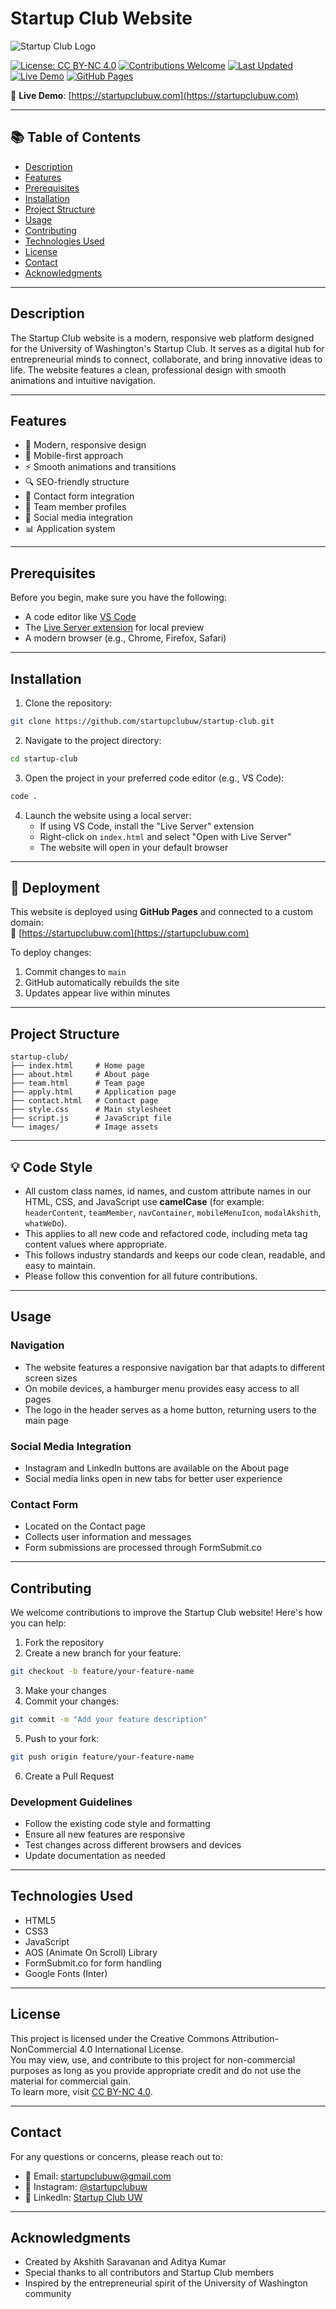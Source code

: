 # Startup Club Website

![Startup Club Logo](images/logo.png)

[![License: CC BY-NC 4.0](https://img.shields.io/badge/license-CC%20BY--NC%204.0-lightgrey.svg)](https://creativecommons.org/licenses/by-nc/4.0/)
[![Contributions Welcome](https://img.shields.io/badge/contributions-welcome-brightgreen.svg)](https://github.com/startupclubuw/startup-club/issues)
[![Last Updated](https://img.shields.io/github/last-commit/startupclubuw/startup-club.svg)](https://github.com/startupclubuw/startup-club/commits)
[![Live Demo](https://img.shields.io/badge/demo-online-green.svg)](https://startupclubuw.com)
[![GitHub Pages](https://img.shields.io/badge/GitHub-Pages-blue?logo=github)](https://startupclubuw.com)

🔗 **Live Demo**: [https://startupclubuw.com](https://startupclubuw.com)

---

## 📚 Table of Contents

- [Description](#description)
- [Features](#features)
- [Prerequisites](#prerequisites)
- [Installation](#installation)
- [Project Structure](#project-structure)
- [Usage](#usage)
- [Contributing](#contributing)
- [Technologies Used](#technologies-used)
- [License](#license)
- [Contact](#contact)
- [Acknowledgments](#acknowledgments)

---

## Description
The Startup Club website is a modern, responsive web platform designed for the University of Washington's Startup Club. It serves as a digital hub for entrepreneurial minds to connect, collaborate, and bring innovative ideas to life. The website features a clean, professional design with smooth animations and intuitive navigation.

---

## Features
- 🎨 Modern, responsive design
- 📱 Mobile-first approach
- ⚡ Smooth animations and transitions
- 🔍 SEO-friendly structure
- 📝 Contact form integration
- 👥 Team member profiles
- 🔗 Social media integration
- 📊 Application system

---

## Prerequisites

Before you begin, make sure you have the following:

- A code editor like [VS Code](https://code.visualstudio.com/)
- The [Live Server extension](https://marketplace.visualstudio.com/items?itemName=ritwickdey.LiveServer) for local preview
- A modern browser (e.g., Chrome, Firefox, Safari)

---

## Installation

1. Clone the repository:
```bash
git clone https://github.com/startupclubuw/startup-club.git
```

2. Navigate to the project directory:
```bash
cd startup-club
```

3. Open the project in your preferred code editor (e.g., VS Code):
```bash
code .
```

4. Launch the website using a local server:
   - If using VS Code, install the "Live Server" extension
   - Right-click on `index.html` and select "Open with Live Server"
   - The website will open in your default browser

---

## 🚀 Deployment

This website is deployed using **GitHub Pages** and connected to a custom domain:  
📍 [https://startupclubuw.com](https://startupclubuw.com)

To deploy changes:
1. Commit changes to `main`
2. GitHub automatically rebuilds the site
3. Updates appear live within minutes

---

## Project Structure
```plaintext
startup-club/
├── index.html     # Home page
├── about.html     # About page
├── team.html      # Team page
├── apply.html     # Application page
├── contact.html   # Contact page
├── style.css      # Main stylesheet
├── script.js      # JavaScript file
└── images/        # Image assets
```

---

## 💡 Code Style

- All custom class names, id names, and custom attribute names in our HTML, CSS, and JavaScript use **camelCase** (for example: `headerContent`, `teamMember`, `navContainer`, `mobileMenuIcon`, `modalAkshith`, `whatWeDo`).
- This applies to all new code and refactored code, including meta tag content values where appropriate.
- This follows industry standards and keeps our code clean, readable, and easy to maintain.
- Please follow this convention for all future contributions.

---

## Usage

### Navigation
- The website features a responsive navigation bar that adapts to different screen sizes
- On mobile devices, a hamburger menu provides easy access to all pages
- The logo in the header serves as a home button, returning users to the main page

### Social Media Integration
- Instagram and LinkedIn buttons are available on the About page
- Social media links open in new tabs for better user experience

### Contact Form
- Located on the Contact page
- Collects user information and messages
- Form submissions are processed through FormSubmit.co

---

## Contributing

We welcome contributions to improve the Startup Club website! Here's how you can help:

1. Fork the repository
2. Create a new branch for your feature:
```bash
git checkout -b feature/your-feature-name
```
3. Make your changes
4. Commit your changes:
```bash
git commit -m "Add your feature description"
```
5. Push to your fork:
```bash
git push origin feature/your-feature-name
```
6. Create a Pull Request

### Development Guidelines
- Follow the existing code style and formatting
- Ensure all new features are responsive
- Test changes across different browsers and devices
- Update documentation as needed

---

## Technologies Used
- HTML5
- CSS3
- JavaScript
- AOS (Animate On Scroll) Library
- FormSubmit.co for form handling
- Google Fonts (Inter)

---

## License

This project is licensed under the Creative Commons Attribution-NonCommercial 4.0 International License.  
You may view, use, and contribute to this project for non-commercial purposes as long as you provide appropriate credit and do not use the material for commercial gain.  
To learn more, visit [CC BY-NC 4.0](https://creativecommons.org/licenses/by-nc/4.0/).

---

## Contact
For any questions or concerns, please reach out to:
- 📧 Email: startupclubuw@gmail.com
- 📸 Instagram: [@startupclubuw](https://www.instagram.com/startupclubuw/)
- 💼 LinkedIn: [Startup Club UW](https://www.linkedin.com/company/startupclubuw/)

---

## Acknowledgments
- Created by Akshith Saravanan and Aditya Kumar
- Special thanks to all contributors and Startup Club members
- Inspired by the entrepreneurial spirit of the University of Washington community
